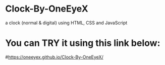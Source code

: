 # Clock-By-OneEyeX
a clock (normal &amp; digital) using HTML, CSS and JavaScript
# You can TRY it using this link below:
#https://oneeyex.github.io/Clock-By-OneEyeX/

